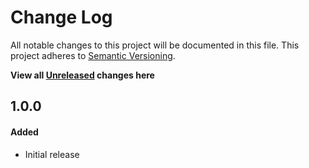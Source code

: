 # Change Log

All notable changes to this project will be documented in this file.
This project adheres to [Semantic Versioning](http://semver.org/).

**View all [Unreleased][] changes here**

## 1.0.0
#### Added
-   Initial release

[Unreleased]: https://github.com/pointybeard/helpers-functions-cli/compare/1.0.0...integration

